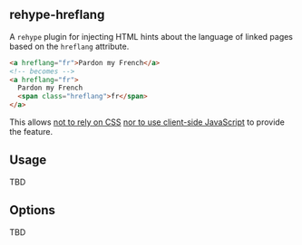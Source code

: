 rehype-hreflang
---

A `rehype` plugin for injecting HTML hints about the language of linked pages based on the `hreflang` attribute.

```html
<a hreflang="fr">Pardon my French</a>
<!-- becomes -->
<a hreflang="fr">
  Pardon my French 
  <span class="hreflang">fr</span>
</a>
```

This allows [not to rely on CSS][wcag-failure] [nor to use client-side JavaScript][everyone-javascript] to provide the feature.

Usage
---

TBD

Options
---

TBD

[wcag-failure]: https://www.w3.org/WAI/WCAG21/Techniques/failures/F87
[everyone-javascript]: https://kryogenix.org/code/browser/everyonehasjs.html
